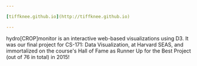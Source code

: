 ```yaml
---

[tiffknee.github.io](http://tiffknee.github.io)

---
```


hydro[CROP]monitor is an interactive web-based visualizations using D3. It was our final project for CS-171: Data Visualization, at Harvard SEAS, and immortalized on the course's Hall of Fame as Runner Up for the Best Project (out of 76 in total) in 2015!
